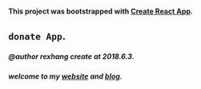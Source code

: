 #### This project was bootstrapped with [Create React App](https://github.com/facebookincubator/create-react-app).

## `donate App`.

##### @author rexhang create at 2018.6.3.

##### welcome to my [website](https://rexhang.com/) and [blog](http://www.rexhang.com/blog/).